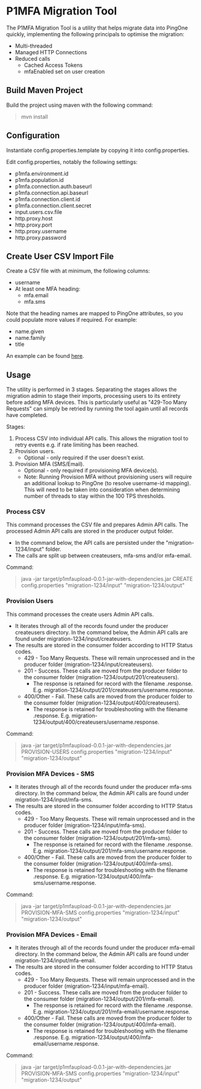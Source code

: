 # P1MFA Migration Tool

The P1MFA Migration Tool is a utility that helps migrate data into PingOne quickly, implementing the following principals to optimise the migration:

* Multi-threaded
* Managed HTTP Connections
* Reduced calls
    * Cached Access Tokens
    * mfaEnabled set on user creation

## Build Maven Project

Build the project using maven with the following command:

> mvn install

## Configuration

Instantiate config.properties.template by copying it into config.properties.

Edit config.properties, notably the following settings:
* p1mfa.environment.id
* p1mfa.population.id
* p1mfa.connection.auth.baseurl
* p1mfa.connection.api.baseurl
* p1mfa.connection.client.id
* p1mfa.connection.client.secret
* input.users.csv.file
* http.proxy.host
* http.proxy.port
* http.proxy.username
* http.proxy.password

## Create User CSV Import File

Create a CSV file with at minimum, the following columns:
* username
* At least one MFA heading:
    * mfa.email
    * mfa.sms

Note that the heading names are mapped to PingOne attributes, so you could populate more values if required. For example:
* name.given
* name.family
* title

An example can be found [here](loadusers.csv).

## Usage

The utility is performed in 3 stages. Separating the stages allows the migration admin to stage their imports, processing users to its entirety before adding MFA devices. This is particularly useful as "429-Too Many Requests" can simply be retried by running the tool again until all records have completed.

Stages:
1. Process CSV into individual API calls. This allows the migration tool to retry events e.g. if rate limiting has been reached.
2. Provision users. 
    * Optional - only required if the user doesn't exist.
3. Provision MFA (SMS/Email). 
    * Optional - only required if provisioning MFA device(s).
    * Note: Running Provision MFA without provisioning users will require an additional lookup to PingOne (to resolve username-id mapping). This will need to be taken into consideration when determining number of threads to stay within the 100 TPS thresholds. 

### Process CSV

This command processes the CSV file and prepares Admin API calls. The processed Admin API calls are stored in the producer output folder. 
* In the command below, the API calls are persisted under the "migration-1234/input" folder.
* The calls are split up between createusers, mfa-sms and/or mfa-email.

Command: 

> java -jar target/p1mfaupload-0.0.1-jar-with-dependencies.jar CREATE config.properties "migration-1234/input" "migration-1234/output"


### Provision Users

This command processes the create users Admin API calls. 
* It iterates through all of the records found under the producer createusers directory. In the command below, the Admin API calls are found under migration-1234/input/createusers.
* The results are stored in the consumer folder according to HTTP Status codes.
    * 429 - Too Many Requests. These will remain unprocessed and in the producer folder (migration-1234/input/createusers).
    * 201 - Success. These calls are moved from the producer folder to the consumer folder (migration-1234/output/201/createusers).
         * The response is retained for record with the filename <record>.response. E.g. migration-1234/output/201/createusers/username.response.
    * 400/Other - Fail. These calls are moved from the producer folder to the consumer folder (migration-1234/output/400/createusers).
         * The response is retained for troubleshooting with the filename <record>.response. E.g. migration-1234/output/400/createusers/username.response.

Command:

> java -jar target/p1mfaupload-0.0.1-jar-with-dependencies.jar PROVISION-USERS config.properties "migration-1234/input" "migration-1234/output"


### Provision MFA Devices - SMS

* It iterates through all of the records found under the producer mfa-sms directory. In the command below, the Admin API calls are found under migration-1234/input/mfa-sms.
* The results are stored in the consumer folder according to HTTP Status codes.
    * 429 - Too Many Requests. These will remain unprocessed and in the producer folder (migration-1234/input/mfa-sms).
    * 201 - Success. These calls are moved from the producer folder to the consumer folder (migration-1234/output/201/mfa-sms).
         * The response is retained for record with the filename <record>.response. E.g. migration-1234/output/201/mfa-sms/username.response.
    * 400/Other - Fail. These calls are moved from the producer folder to the consumer folder (migration-1234/output/400/mfa-sms).
         * The response is retained for troubleshooting with the filename <record>.response. E.g. migration-1234/output/400/mfa-sms/username.response.
         
Command:

> java -jar target/p1mfaupload-0.0.1-jar-with-dependencies.jar PROVISION-MFA-SMS config.properties "migration-1234/input" "migration-1234/output"


### Provision MFA Devices - Email

* It iterates through all of the records found under the producer mfa-email directory. In the command below, the Admin API calls are found under migration-1234/input/mfa-email.
* The results are stored in the consumer folder according to HTTP Status codes.
    * 429 - Too Many Requests. These will remain unprocessed and in the producer folder (migration-1234/input/mfa-email).
    * 201 - Success. These calls are moved from the producer folder to the consumer folder (migration-1234/output/201/mfa-email).
         * The response is retained for record with the filename <record>.response. E.g. migration-1234/output/201/mfa-email/username.response.
    * 400/Other - Fail. These calls are moved from the producer folder to the consumer folder (migration-1234/output/400/mfa-email).
         * The response is retained for troubleshooting with the filename <record>.response. E.g. migration-1234/output/400/mfa-email/username.response.
         
Command:

> java -jar target/p1mfaupload-0.0.1-jar-with-dependencies.jar PROVISION-MFA-SMS config.properties "migration-1234/input" "migration-1234/output"